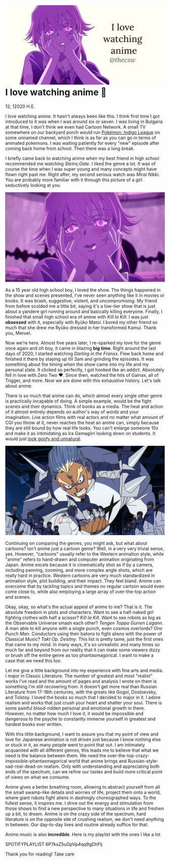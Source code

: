 ![preview](./preview.png)
I love watching anime 🎻
=======================

12; 12020 H.E.

I love watching anime. It hasn\'t always been like this. I think first
time I got introduced to it was when I was around six or seven. I was
living in Bulgaria at that time, I don\'t think we even had Cartoon
Network. A small TV somewhere on our backyard porch would run [Pokémon:
Indigo League](https://en.wikipedia.org/wiki/Pokémon:_Indigo_League) on
some unnamed channel, which I think is as far as you can go in terms of
animated pokemons. I was waiting patiently for every \"new\" episode
after coming back home from school. Then there was a long break.

I briefly came back to watching anime when my best friend in high school
recommended me watching *Steins;Gate*. I liked the genre a lot. It was
of course the time when I was super young and many concepts might have
flown right past me. Right after, my second serious watch was *Mirai
Nikki*. You are probably more familiar with it through this picture of a
girl seductively looking at you.

![Yuno Gasai\'s yandere expression](yuno.png)

As a 15 year old high school boy, I loved the show. The things happened
in the show and scenes presented, I\'ve never seen anything like it in
movies or books. It was brash, suggestive, violent, and uncompromising.
My friend from before scolded me a little bit, saying it\'s a low-tier
show that is just about a yandere girl running around and basically
killing everyone. Finally, I finished that small high school era of
anime with *Kill la Kill*. I was just **obsessed** with it, especially
with Ryūko Matoi. I bored my other friend so much that she drew me Ryūko
dressed in her transformed Kamui. Thank you, Meruel.

Now we\'re here. Almost five years later, I re-sparked my love for the
genre once again and oh boy, it came in blazing **big time**. Right
around the last days of 2020, I started watching *Darling in the
Franxx*. Flew back home and finished it there by staying up till 3am and
grinding the episodes. It was something about the timing when the show
came into my life and my personal state. It clicked so perfectly, I got
hooked like an addict. Absolutely fell in love with Zero Two ❤️. Since
then, watched the hits of Gainax, all of Trigger, and more. Now we are
done with this exhaustive history. Let\'s talk about anime.

There is so much that anime can do, which almost every single other
genre is practically incapable of doing. A simple example, would be the
fight scenes and their dynamics. Think of books as a media. The heat and
action of it almost entirely depends on author\'s way of words and your
imagination. Live action films with real actors and no matter what
amount of CGI you throw at it, never reaches the heat an anime can,
simply because they are still bound by how real life looks. You can\'t
enlarge someone 10x and make it as intimidating as Ira Gamagōri looking
down on students. It would just [look goofy and
unnatural](https://en.wikipedia.org/wiki/Uncanny_valley).

![This is the 40th second of the first episode](gamagori.png)

Continuing on comparing the genres, you might ask, but what about
cartoons? Isn\'t anime just a cartoon genre? Well, in a very very
trivial sense, yes. However, \"cartoons\" usually refer to the Western
animation style, while \"anime\" refers to hand-drawn and computer
animation originating from Japan. Anime excels because it is
cinematically shot as if by a camera, including panning, zooming, and
more complex angle shots, which are really hard in practice. Western
cartoons are very much standardized in animation style, plot building,
and their impact. They feel bland. Anime can overcome that by tackling
topics and themes no regular cartoon would even come close to, while
also employing a large array of over-the-top action and scenes.

Okay, okay, so what\'s the actual appeal of anime to me? That is it. The
absolute freedom in plots and characters. Want to see a half-naked girl
fighting clothes with half a scissor? *Kill la Kill*. Want to see robots
as big as the Observable Universe smash each other? *Tengen Toppa Gurren
Lagann*. A man able to kill anyone with a single punch, even cosmos
overlords? *One Punch Man*. Conductors using their batons to fight
aliens with the power of Classical Music? *Takt* *Op. Destiny*. This
list is pretty tame, just the first ones that came to my mind. In many
ways, it\'s so unrealistic and many times so much far and beyond from
our reality that it can make some viewers dizzy or brush off the entire
genre as too phantasmagorical. I want to make a case that we need this
too.

Let me give a little background into my experience with fine arts and
media. I major in Classic Literature. The number of greatest and most
\"realist\" works I\'ve read and the amount of pages and analysis I
wrote on them is something I\'m still recovering from. It doesn\'t get
more real than Russian Literature from 17-18th centuries, with the
greats like Gogol, Dostoevsky, and Tolstoy. I loved the books so much
that I decided to major in it. I adore realism and works that just crush
your heart and shatter your soul. There is some painful blood-ridden
personal and emotional growth in there. However, no matter how much I
love it, it would be impossible and dangerous to the psyche to
constantly immerse yourself in greatest and hardest books ever written.

With this little background, I want to assure you that my point of view
and love for Japanese animation is not driven just because I know
nothing else or stuck in it, as many people went to point that out. I am
intimately acquainted with all different genres, this leads me to
believe that what we need is the balance between them. We need the
over-the-top-crazy-impossible-phantasmagorical world that anime brings
and Russian-style-sad-real-dead-on realism. Only with understanding and
appreciating both ends of the spectrum, can we refine our tastes and
build more critical point of views on what we consume.

Anime gives a better breathing room, allowing to abstract yourself from
all the small swamp-like details and worries of life, project them onto
a world, where giant robots fight aliens in dashingly choreographed
ways. To the fullest sense, it inspires me. I drive out the energy and
stimulation from those shows to find a new perspective to many
situations in life and freshen up a bit, to dream. Anime is on the crazy
side of the spectrum, hard literature is on the opposite site of
crushing realism, we don\'t need anything in between. Our day-to-day
lives and routine already suffice for that.

Anime music is also **incredible**. Here is my playlist with the ones I
like a lot

SPOTIFYPLAYLIST 6P7ksZ5uGpVp4qq9gDhFlj

Thank you for reading! Take care
